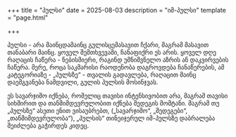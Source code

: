 +++
title = "პულსი"
date = 2025-08-03
description = "იმ-პულსი"
template = "page.html"

+++

პულსი - არა მაინცდამაინც გულისცემასავით ჩქარი, მაგრამ მასავით თანაბარი მაინც. ყოველ შემთხვევაში, ჩანაფიქრი ეს არის. ყოველ დღე რაღაცის ჩაწერა - ნებისმიერი, რაგინდ უმნიშვნელო აზრის ან დაკვირვების ჩაწერა. მერე, როცა საკმარისი რაოდენობა დაგროვდება ჩანაწერების, ამ კატეგორიაზე - „პულსზე“ - თვალის გადავლება, რაღაცით მაინც დაემგვანება ნამდვილი, გულის პულსის მოსინჯვას. 

ეს სავარჯიშო იქნება, რომელიც თავისი ინტენსივობით არა, მაგრამ თავისი სიხშირით და თანმიმდევრულობით იქნება შედეგის მომტანი. მაგრამ თუ „პულსზე“ ასეთი ენით ვისაუბრებთ, („სავარჯიშო“, „შედეგები“, „თანმიმდევრულობა“), „პულსის“ თინეიჯერულ იმ-პულსზე დაბრალება შეიძლება გაჭირდეს კიდეც.
